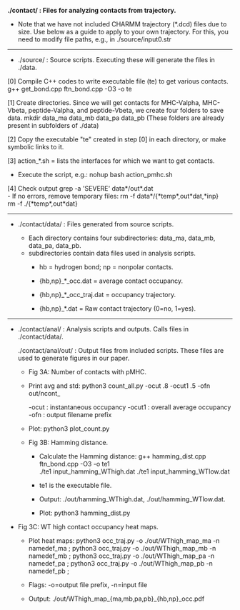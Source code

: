 **\./contact/ : Files for analyzing contacts from trajectory.**

- Note that we have not included CHARMM trajectory (*.dcd) files due to size. Use below as a guide to apply to your own trajectory. For this, you need to modify file paths, e.g., in ./source/input0.str

************
* ./source/ : Source scripts.
  	      Executing these will generate the files in ./data.

[0] Compile C++ codes to write executable file (te) to get various contacts.
    g++ get_bond.cpp ftn_bond.cpp -O3 -o te
  
[1] Create directories. Since we will get contacts for MHC-Valpha, MHC-Vbeta, peptide-Valpha, and peptide-Vbeta, we create four folders to save data. 
    mkdir data_ma data_mb data_pa data_pb
    (These folders are already present in subfolders of ./data)

[2] Copy the executable "te" created in step [0] in each directory, or make symbolic links to it.

[3] action_*.sh = lists the interfaces for which we want to get contacts.

- Execute the script, e.g.: nohup bash action_pmhc.sh

[4] Check output
    grep -a 'SEVERE' data*/out*.dat                   
    - If no errors, remove temporary files:
      rm -f data\*/{\*temp\*,out\*dat,\*inp}  
      rm -f ./{\*temp\*,out\*dat}  

**********
* ./contact/data/ : Files generated from source scripts. 

  - Each directory contains four subdirectories: data_ma, data_mb, data_pa, data_pb. 
  - subdirectories contain data files used in analysis scripts.
    - hb = hydrogen bond; np = nonpolar contacts. 

    - {hb,np}\_*_occ.dat	   = average contact occupancy.
    - {hb,np}\_*_occ_traj.dat = occupancy trajectory.
    - {hb,np}\_*.dat 	   =  Raw contact trajectory (0=no, 1=yes).

**********
* ./contact/anal/ : Analysis scripts and outputs.
  Calls files in ./contact/data/. 

  ./contact/anal/out/ : Output files from included scripts.
  These files are used to generate figures in our paper.

  - Fig 3A: Number of contacts with pMHC.

  - Print avg and std: 
    python3 count_all.py -ocut .8 -ocut1 .5 -ofn out/ncont_
    
    -ocut : instantaneous occupancy
    -ocut1 : overall average occupancy
    -ofn : output filename prefix

   - Plot: python3 plot_count.py
  
  - Fig 3B: Hamming distance.

    - Calculate the Hamming distance:
    g++ hamming_dist.cpp ftn_bond.cpp -O3 -o te1   
    ./te1 input_hamming_WThigh.dat
    ./te1 input_hamming_WTlow.dat    

    - te1 is the executable file. 
    - Output: ./out/hamming_WThigh.dat, ./out/hamming_WTlow.dat. 

    - Plot: python3 hamming_dist.py 
  
- Fig 3C: WT high contact occupancy heat maps.

  - Plot heat maps: 
    python3 occ_traj.py -o ./out/WThigh_map_ma -n namedef_ma ;
    python3 occ_traj.py -o ./out/WThigh_map_mb -n namedef_mb ;
    python3 occ_traj.py -o ./out/WThigh_map_pa -n namedef_pa ;
    python3 occ_traj.py -o ./out/WThigh_map_pb -n namedef_pb ;

  - Flags: -o=output file prefix, -n=input file 
  - Output: ./out/WThigh_map\_{ma,mb,pa,pb}\_{hb,np}_occ.pdf
